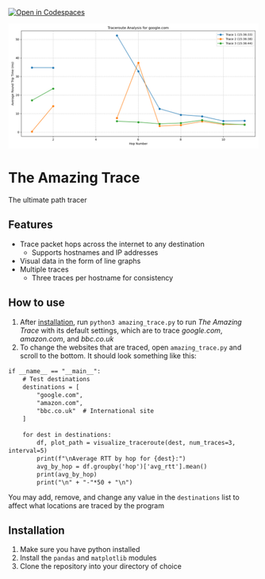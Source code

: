 [![Open in Codespaces](https://classroom.github.com/assets/launch-codespace-2972f46106e565e64193e422d61a12cf1da4916b45550586e14ef0a7c637dd04.svg)](https://classroom.github.com/open-in-codespaces?assignment_repo_id=18567484)

![Example output graph from tracing google.com](output/trace_google-com_20250306-153644.png)

# The Amazing Trace

The ultimate path tracer

## Features

- Trace packet hops across the internet to any destination
    - Supports hostnames and IP addresses
- Visual data in the form of line graphs
- Multiple traces
    - Three traces per hostname for consistency

## How to use

1. After [installation](#installation), run `python3 amazing_trace.py` to run *The Amazing Trace* with its default settings, which are to trace *google.com*, *amazon.com*, and *bbc.co.uk*
2. To change the websites that are traced, open `amazing_trace.py` and scroll to the bottom. It should look something like this:
```
if __name__ == "__main__":
    # Test destinations
    destinations = [
        "google.com",
        "amazon.com",
        "bbc.co.uk"  # International site
    ]

    for dest in destinations:
        df, plot_path = visualize_traceroute(dest, num_traces=3, interval=5)
        print(f"\nAverage RTT by hop for {dest}:")
        avg_by_hop = df.groupby('hop')['avg_rtt'].mean()
        print(avg_by_hop)
        print("\n" + "-"*50 + "\n")
```
You may add, remove, and change any value in the `destinations` list to affect what locations are traced by the program

## Installation

1. Make sure you have python installed
2. Install the `pandas` and `matplotlib` modules
3. Clone the repository into your directory of choice